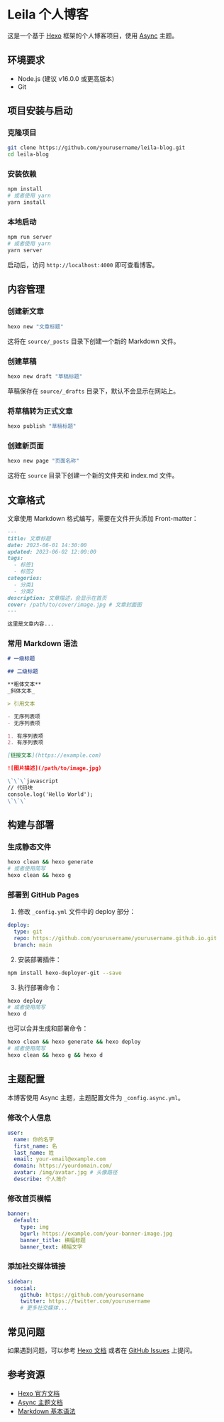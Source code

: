 # Leila 个人博客

这是一个基于 [Hexo](https://hexo.io/) 框架的个人博客项目，使用 [Async](https://github.com/MaLuns/hexo-theme-async) 主题。

## 环境要求

- Node.js (建议 v16.0.0 或更高版本)
- Git

## 项目安装与启动

### 克隆项目

```bash
git clone https://github.com/yourusername/leila-blog.git
cd leila-blog
```

### 安装依赖

```bash
npm install
# 或者使用 yarn
yarn install
```

### 本地启动

```bash
npm run server
# 或者使用 yarn
yarn server
```

启动后，访问 `http://localhost:4000` 即可查看博客。

## 内容管理

### 创建新文章

```bash
hexo new "文章标题"
```

这将在 `source/_posts` 目录下创建一个新的 Markdown 文件。

### 创建草稿

```bash
hexo new draft "草稿标题"
```

草稿保存在 `source/_drafts` 目录下，默认不会显示在网站上。

### 将草稿转为正式文章

```bash
hexo publish "草稿标题"
```

### 创建新页面

```bash
hexo new page "页面名称"
```

这将在 `source` 目录下创建一个新的文件夹和 index.md 文件。

## 文章格式

文章使用 Markdown 格式编写，需要在文件开头添加 Front-matter：

```markdown
---
title: 文章标题
date: 2023-06-01 14:30:00
updated: 2023-06-02 12:00:00
tags:
  - 标签1
  - 标签2
categories:
  - 分类1
  - 分类2
description: 文章描述，会显示在首页
cover: /path/to/cover/image.jpg # 文章封面图
---

这里是文章内容...
```

### 常用 Markdown 语法

```markdown
# 一级标题

## 二级标题

**粗体文本**
_斜体文本_

> 引用文本

- 无序列表项
- 无序列表项

1. 有序列表项
2. 有序列表项

[链接文本](https://example.com)

![图片描述](/path/to/image.jpg)

\`\`\`javascript
// 代码块
console.log('Hello World');
\`\`\`
```

## 构建与部署

### 生成静态文件

```bash
hexo clean && hexo generate
# 或者使用简写
hexo clean && hexo g
```

### 部署到 GitHub Pages

1. 修改 `_config.yml` 文件中的 deploy 部分：

```yaml
deploy:
  type: git
  repo: https://github.com/yourusername/yourusername.github.io.git
  branch: main
```

2. 安装部署插件：

```bash
npm install hexo-deployer-git --save
```

3. 执行部署命令：

```bash
hexo deploy
# 或者使用简写
hexo d
```

也可以合并生成和部署命令：

```bash
hexo clean && hexo generate && hexo deploy
# 或者使用简写
hexo clean && hexo g && hexo d
```

## 主题配置

本博客使用 Async 主题，主题配置文件为 `_config.async.yml`。

### 修改个人信息

```yaml
user:
  name: 你的名字
  first_name: 名
  last_name: 姓
  email: your-email@example.com
  domain: https://yourdomain.com/
  avatar: /img/avatar.jpg # 头像路径
  describe: 个人简介
```

### 修改首页横幅

```yaml
banner:
  default:
    type: img
    bgurl: https://example.com/your-banner-image.jpg
    banner_title: 横幅标题
    banner_text: 横幅文字
```

### 添加社交媒体链接

```yaml
sidebar:
  social:
    github: https://github.com/yourusername
    twitter: https://twitter.com/yourusername
    # 更多社交媒体...
```

## 常见问题

如果遇到问题，可以参考 [Hexo 文档](https://hexo.io/zh-cn/docs/troubleshooting) 或者在 [GitHub Issues](https://github.com/hexojs/hexo/issues) 上提问。

## 参考资源

- [Hexo 官方文档](https://hexo.io/zh-cn/docs/)
- [Async 主题文档](https://hexo-theme-async.imalun.com/)
- [Markdown 基本语法](https://www.markdownguide.org/basic-syntax/)
